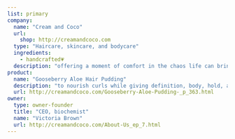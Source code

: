```yaml
---
list: primary
company:
  name: "Cream and Coco"
  url:
    shop: http://creamandcoco.com
  type: "Haircare, skincare, and bodycare"
  ingredients:
    - handcrafted💗
  description: "offering a moment of comfort in the chaos life can bring"
product:
  name: "Gooseberry Aloe Hair Pudding"
  description: "to nourish curls while giving definition, body, hold, and shine"
  url: http://creamandcoco.com/Gooseberry-Aloe-Pudding-_p_363.html
owner:
  type: owner-founder
  title: "CEO, biochemist"
  name: "Victoria Brown"
  url: http://creamandcoco.com/About-Us_ep_7.html
---
```


